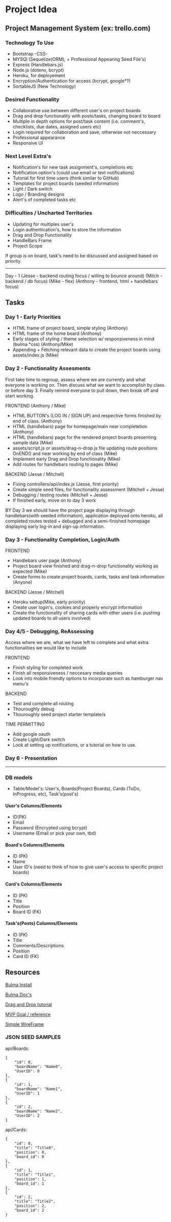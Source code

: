 # Project Idea
## Project Management System (ex: trello.com)
### Technology To Use
* Bootstrap -CSS-  
* MYSQl (Sequelize(ORM), + Professional Appearing Seed File's)
* Express (Handlebars.js)
* Node.js (dotenv, bcrypt)
* Heroku, for deployement
* Encryption/Authentication for access (bcrypt, google*?)
* SortableJS (New Technology)

### Desired Functionality
* Collaborative use between different user's on project boards
* Drag and drop functionality with posts/tasks, changing board to board
* Multiple in depth options for post/task content (i.e. comment's, checklists, due dates, assigned users etc)
* Login required for collaboration and save, otherwise not neccessary
* Professional appearance 
* Responsive UI

### Next Level Extra's
* Notification's for new task assignment's, completions etc
* Notification option's (could use email or text notifications)
* Tutorial for first time users (think similar to GitHub) 
* Templates for project boards (seeded information)
* Light / Dark switch
* Logo / Branding designs
* Alert's of completed tasks etc

### Difficulties / Uncharted Territories
* Updating for multiples user's 
* Login authentication's, how to store the information
* Drag and Drop Functionality
* HandleBars Frame
* Project Scope


If group is on board, task's need to be discussed and assigned based on priority.

---
Day - 1 
(Jesse - backend routing focus / willing to bounce around)
(Mitch - backend / db focus)
(Mike - flex)
(Anthony - frontend, html + handlebars focus)

## Tasks 
### Day 1 - Early Priorities
<!-- * Wire Framing, keeping mobile friendly in mind *(Mike - before class) -->
* HTML frame of project board, simple styling (Anthony)
* HTML frame of the home board (Anthony)
* Early stages of styling / theme selection w/ responsiveness in mind (bulma *css) (Anthony/Mike)
* Appending + Fetching relevant data to create the project boards using assets/index.js (Mike)
<!-- * Model mapping (Users, Projects, Cards, Posts, Comments) *(Mitch) -->
<!-- * API Routing (Jesse) -->
<!-- * Create server.js *(Mitch) -->

### Day 2 - Functionality Assesments
First take time to regroup, assess where we are currently and what everyone is working on. 
Then discuss what we want to accomplish by class or before day 3. 
Finally remind everyone to pull down, then break off and start working.

FRONTEND (Anthony / Mike)
* HTML BUTTON's (LOG IN / SIGN UP) and respective forms finished by end of class. (Anthony)
* HTML (handlebars) page for homepage/main near completetion (Anthony)
* HTML (handlebars) page for the rendered project boards presenting sample data (Mike)
* assets/script.js or assets/drag-n-drop.js file updating route positions OnEND() and near working by end of class (Mike) 
* Implement early Drag and Drop functionality (Mike)
* Add routes for handlebars routing to pages (Mike)

BACKEND (Jesse / Mitchell)
* Fixing controllers/api/index.js (Jesse, first priority)
* Create simple seed files, for functionality assessment (Mitchell + Jesse)
* Debugging / testing routes (Mitchell + Jesse)
* If finished early, move on to day 3 work 

BY Day 3 we should have the project page displaying through handlebars(with seeded information), application deployed onto heroku, all completed routes tested + debugged and a semi-finished homepage displaying early log-in and sign-up information.


### Day 3 - Functionality Completion, Login/Auth
FRONTEND 
* Handlebars user page (Anthony)
* Project board view finished and drag-n-drop functionality working as expected (Mike)
* Create forms to create project boards, cards, tasks and task information (Anyone)

BACKEND (Jesse / Mitchell)
* Heroku settup(Mike, early priority)
* Create user login's, cookies and properly encrypt information
* Create the functionality of sharing cards with other users (i.e. pushing updated boards to all users involved)


### Day 4/5 - Debugging, ReAssessing
Access where we are, what we have left to complete and what extra functionalities we would like to include

FRONTEND
* Finish styling for completed work
* Finish all responsiveness / neccesary media queries
* Look into mobile friendly options to incorporate such as hamburger nav menu's

BACKEND
* Test and complete all routing 
* Thouroughly debug 
* Thouroughly seed project starter template/s

TIME PERMITTING
* Add google oauth
* Create Light/Dark switch
* Look at setting up notifications, or a tutorial on how to use.

### Day 6 - Presentation 

---

### DB models
* Table/Model's: User's, Boards(Project Boards), Cards (ToDo, InProgress, etc), Task's(post's)

#### User's Columns/Elements
* ID(PK)
* Email
* Password (Encrypted using bcrypt)
* Username (Email or pick your own, tbd)

#### Board's Columns/Elements
* ID (PK)
* Name
* User ID's (need to think of how to give user's access to specific project boards)

#### Card's Columns/Elements
* ID (PK) 
* Title
* Position
* Board ID (FK)

#### Task's(Posts) Columns/Elements
* ID (PK)
* Title
* Comments/Descriptions
* Position
* Card ID (FK)







## Resources
[Bulma Install](https://bulma.io/documentation/customize/with-webpack/)

[Bulma Doc's](https://bulma.io/documentation/)

[Drag and Drop tutorial](https://www.youtube.com/watch?v=OHTudicK7nY)

[MVP Goal / reference](https://kanbanflow.com/)

[Simple WireFrame](https://docs.google.com/presentation/d/1TeOepEL9TuoyOichqtosXRYTOqUkCyeTl7oAkW3Yi5U/edit?usp=sharing)



### JSON SEED SAMPLES 

api/Boards:

    {
        "id": 0,
        "boardName": "Name0",
        "UserID": 0
    },
    {
        "id": 1,
        "boardName": "Name1",
        "UserID": 1
    },
    {
        "id": 2,
        "boardName": "Name2",
        "UserID": 2
    }

api/Cards:

    {
        "id": 0,
        "title": "Title0",
        "position": 0,
        "board_id": 0
    },
    {
        "id": 1,
        "title": "Title1",
        "position": 1,
        "board_id": 1
    },
    {
        "id": 2,
        "title": "Title2",
        "position": 2,
        "board_id": 2
    }

